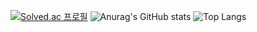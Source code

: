 [![Solved.ac
프로필](http://mazassumnida.wtf/api/v2/generate_badge?boj=quswjdgns26)](https://solved.ac/니닉네임)
![Anurag's GitHub stats](https://github-readme-stats.vercel.app/api?username=quswjdgns399&show_icons=true&theme=tokyonight)
![Top Langs](https://github-readme-stats.vercel.app/api/top-langs/?username=6810779s&layout=compact&theme=tokyonight)

